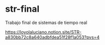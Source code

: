 # str-final
Trabajo final de sistemas de tiempo real

https://loyolaluciano.notion.site/STR-a830bb72c8a640adbfdea51f28f1a053?pvs=4
